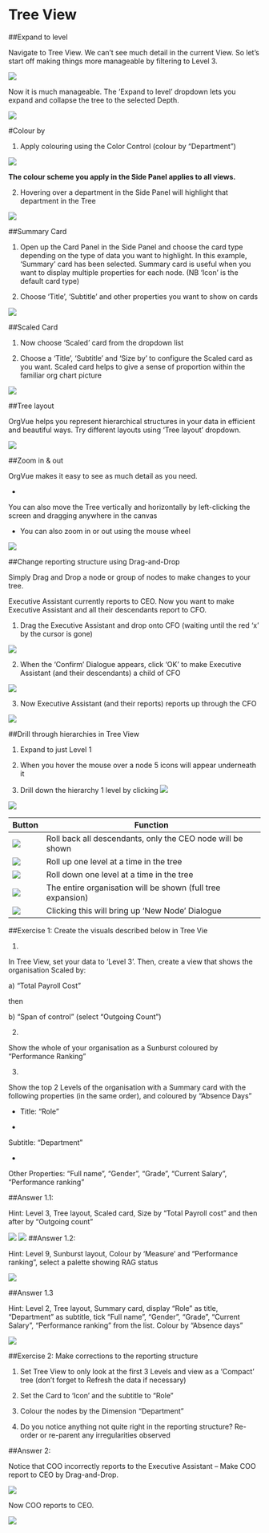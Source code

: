 # Tree View

##Expand to level

Navigate to Tree View. We can’t see much detail in the current View. So let’s start off making things more manageable by filtering to Level 3.

![](3-001.treeviewfilter.png)

Now it is much manageable. The ‘Expand to level’ dropdown lets you expand and collapse the tree to the selected Depth.

![](3-002.TVexpandlevel.png)

#Colour by

1. Apply colouring using the Color Control (colour by “Department”)

  ![](3-003.colourcontrol.png)

  **The colour scheme you apply in the Side Panel applies to all views.**

2. Hovering over a department in the Side Panel will highlight that department in the Tree

![](3-004.TVdepartment.png)

##Summary Card

1. Open up the Card Panel in the Side Panel and choose the card type depending on the type of data you want to highlight. In this example, ‘Summary’ card has been selected. Summary card is useful when you want to display multiple properties for each node. (NB ‘Icon’ is the default card type)

2. Choose ‘Title’, ‘Subtitle’ and other properties you want to show on cards

![](3-005.summarycard.png)

##Scaled Card

1. Now choose ‘Scaled’ card from the dropdown list

2. Choose a ‘Title’, ‘Subtitle’ and ‘Size by’ to configure the Scaled card as you want. Scaled card helps to give a sense of proportion within the familiar org chart picture

![](3-006.scaledcard.png)

##Tree layout

OrgVue helps you represent hierarchical structures in your data in efficient and beautiful ways. Try different layouts using ‘Tree layout’ dropdown.

![](3-007.treelayout.png)

##Zoom in & out

OrgVue makes it easy to see as much detail as you need.

* 

You can also move the Tree vertically and horizontally by left-clicking the screen and dragging anywhere in the canvas

* You can also zoom in or out using the mouse wheel

![](3-008.zoom.png)



##Change reporting structure using Drag-and-Drop

Simply Drag and Drop a node or group of nodes to make changes to your tree. 

Executive Assistant currently reports to CEO. Now you want to make Executive Assistant and all their descendants report to CFO.

1. Drag the Executive Assistant and drop onto CFO (waiting until the red ‘x’ by the cursor is gone)

  ![](3-009.dragdrop1.png)

2. When the ‘Confirm’ Dialogue appears, click ‘OK’ to make Executive Assistant (and their descendants) a child of CFO

  ![](3-010.dragdrop2.png)

3. Now Executive Assistant (and their reports) reports up through the CFO

![](3-011.dragdrop3.png)

##Drill through hierarchies in Tree View
1. Expand to just Level 1

2. When you hover the mouse over a node 5 icons will appear underneath it

3. Drill down the hierarchy 1 level by clicking ![](3-012.droparrow.png)

![](3-013.hierarchy.png)

|Button|Function|
|---|---|
| ![](3-014A.arrow1.png) | Roll back all descendants, only the CEO node will be shown|
| ![](3-014B.arrow2.png) | Roll up one level at a time in the tree|
| ![](3-014C.arrow3.png) | Roll down one level at a time in the tree|
| ![](3-014D.arrow4.png) | The entire organisation will be shown (full tree expansion) |
| ![](3-014E.arrow5.png) | Clicking this will bring up ‘New Node’ Dialogue|


##Exercise 1: Create the visuals described below in Tree Vie

1.
In Tree View, set your data to ‘Level 3’. Then, create a view that shows the organisation Scaled by: 
  
   a) “Total Payroll Cost”

then

  b) “Span of control” (select “Outgoing Count”)

2.
Show the whole of your organisation as a Sunburst coloured by “Performance Ranking”

3.
Show the top 2 Levels of the organisation with a Summary card with the following properties (in the same order), and coloured by “Absence Days”

* Title: “Role”

* 
Subtitle: “Department” 

* 
Other Properties: “Full name”, “Gender”, “Grade”, “Current Salary”, “Performance ranking”

##Answer 1.1:

Hint: Level 3, Tree layout, Scaled card, Size by “Total Payroll cost” and then after by “Outgoing count”

![](3-015.answer1.11.png)
![](3-016.answer1.12.png)
##Answer 1.2:


Hint: Level 9, Sunburst layout, Colour by ‘Measure’ and “Performance ranking”, select a palette showing RAG status

![](3-017.answer1.2.png)

##Answer 1.3


Hint: Level 2, Tree layout, Summary card, display “Role” as title, “Department” as subtitle, tick “Full name”, “Gender”, “Grade”, “Current Salary”, “Performance ranking” from the list. Colour by “Absence days”

![](3-018.answer1.3.png)


##Exercise 2: Make corrections to the reporting structure

1. Set Tree View to only look at the first 3 Levels and view as a ‘Compact’ tree (don’t forget to Refresh the data if necessary)

2. Set the Card to ‘Icon’ and the subtitle to “Role”

3. Colour the nodes by the Dimension “Department”

4. Do you notice anything not quite right in the reporting structure? Re-order or re-parent any irregularities observed

##Answer 2:

Notice that COO incorrectly reports to the Executive Assistant – Make COO report to CEO by Drag-and-Drop.

![](3-019.answer21.png)

Now COO reports to CEO.

![](3-020.answer22.png)








